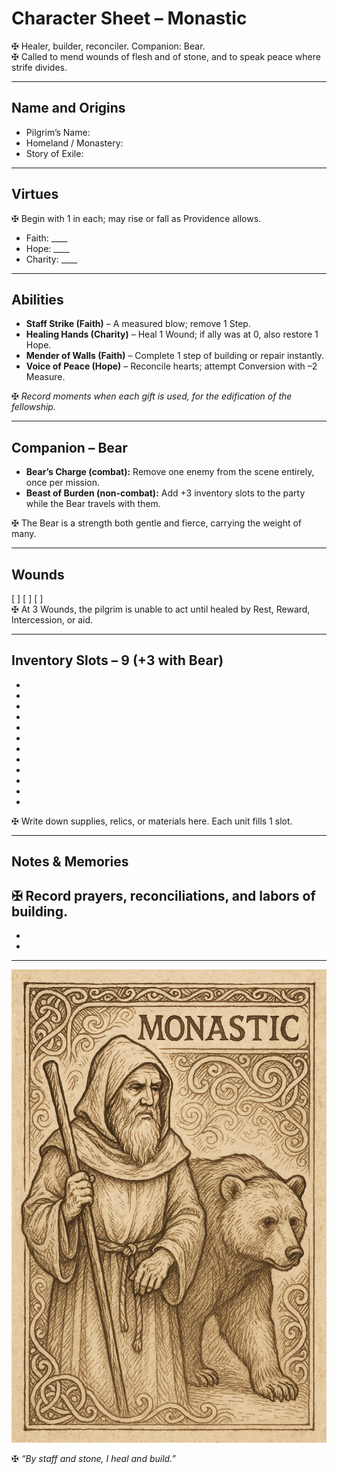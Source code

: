 # Character Sheet – Monastic  

✠ Healer, builder, reconciler. Companion: Bear.  
✠ Called to mend wounds of flesh and of stone, and to speak peace where strife divides.  

---

## Name and Origins  
- Pilgrim’s Name:  
- Homeland / Monastery:  
- Story of Exile:  

---

## Virtues  
✠ Begin with 1 in each; may rise or fall as Providence allows.  
- Faith: ____  
- Hope: ____  
- Charity: ____  

---

## Abilities  

- **Staff Strike (Faith)** – A measured blow; remove 1 Step.  
- **Healing Hands (Charity)** – Heal 1 Wound; if ally was at 0, also restore 1 Hope.  
- **Mender of Walls (Faith)** – Complete 1 step of building or repair instantly.  
- **Voice of Peace (Hope)** – Reconcile hearts; attempt Conversion with –2 Measure.  

✠ *Record moments when each gift is used, for the edification of the fellowship.*  

---

## Companion – Bear  

- **Bear’s Charge (combat):** Remove one enemy from the scene entirely, once per mission.  
- **Beast of Burden (non-combat):** Add +3 inventory slots to the party while the Bear travels with them.  

✠ The Bear is a strength both gentle and fierce, carrying the weight of many.  

---

## Wounds  

[ ] [ ] [ ]  
✠ At 3 Wounds, the pilgrim is unable to act until healed by Rest, Reward, Intercession, or aid.  

---

## Inventory Slots – 9 (+3 with Bear)  

-  
-  
-  
-  
-  
-  
-  
-  
-  
-  
-  
-  

✠ Write down supplies, relics, or materials here. Each unit fills 1 slot.  

---

## Notes & Memories  

✠ Record prayers, reconciliations, and labors of building.  
-  
-  
-  

---

![Monastic](../assets/images/Monastic.png)  

✠ *“By staff and stone, I heal and build.”*  
